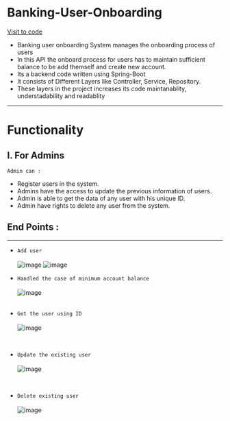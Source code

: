 # Banking-User-Onboarding


<p>
  <a href="https://github.com/Shantanu-pawar/Banking-User-Onboarding"> Visit to code
  </a> 
</p>


* Banking user onboarding System manages the onboarding process of users
* In this API the onboard process for users has to maintain sufficient balance to be add themself and create new account.
* Its a backend code written using Spring-Boot
* It consists of Different Layers like Controller, Service, Repository.
* These layers in the project increases its code maintanablity, understadability and readablity

___
# Functionality

## I. For Admins
`Admin can : `
- Register users in the system.
- Admins have the access to update the previous information of users.
- Admin is able to get the data of any user with his unique ID.
- Admin have rights to delete any user from the system.

## End Points : 
___

- `Add user` <br> <br>
  ![image](https://github.com/Shantanu-pawar/Banking-User-Onboarding/assets/87530022/ef1020e1-a951-45dc-8e6e-cb68eb1410ff)
  ![image](https://github.com/Shantanu-pawar/Banking-User-Onboarding/assets/87530022/4fbe8d3d-36b4-4944-904c-4fb1e4b77985)

 

- `Handled the case of minimum account balance`  <br> <br>
  ![image](https://github.com/Shantanu-pawar/Banking-User-Onboarding/assets/87530022/f7942735-2c69-4257-bf2c-7334d2b57a45)
<br><br>

- `Get the user using ID`  <br> <br>
  ![image](https://github.com/Shantanu-pawar/Banking-User-Onboarding/assets/87530022/cdb2f4e2-6aab-458b-946c-2932810e0137)
<br>


- `Update the existing user`  <br> <br>
  ![image](https://github.com/Shantanu-pawar/Banking-User-Onboarding/assets/87530022/aac39fa1-8af6-45ab-9649-b90786b91000)
<br>


- `Delete existing user` <br><br>
  ![image](https://github.com/Shantanu-pawar/Banking-User-Onboarding/assets/87530022/eb963900-6ca9-4912-b980-bb6a47e16558)

  
